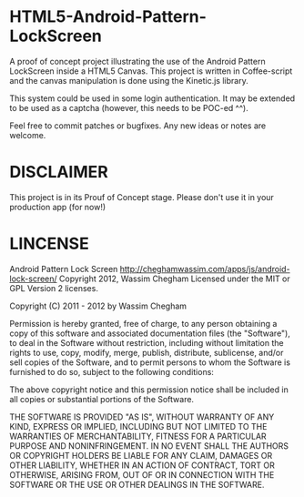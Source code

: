 HTML5-Android-Pattern-LockScreen
================================

A proof of concept project illustrating the use of the Android Pattern LockScreen inside a HTML5 Canvas.
This project is written in Coffee-script and the canvas manipulation is done using the Kinetic.js library.


This system could be used in some login authentication. It may be extended to be used as a captcha (however, this needs to be POC-ed ^^).

Feel free to commit patches or bugfixes. Any new ideas or notes are welcome.

DISCLAIMER 
================================

This project is in its Prouf of Concept stage. Please don't use it in your production app (for now!)

LINCENSE
================================

Android Pattern Lock Screen 
http://cheghamwassim.com/apps/js/android-lock-screen/
Copyright 2012, Wassim Chegham
Licensed under the MIT or GPL Version 2 licenses.

Copyright (C) 2011 - 2012 by Wassim Chegham

Permission is hereby granted, free of charge, to any person obtaining a copy
of this software and associated documentation files (the "Software"), to deal
in the Software without restriction, including without limitation the rights
to use, copy, modify, merge, publish, distribute, sublicense, and/or sell
copies of the Software, and to permit persons to whom the Software is
furnished to do so, subject to the following conditions:

The above copyright notice and this permission notice shall be included in
all copies or substantial portions of the Software.

THE SOFTWARE IS PROVIDED "AS IS", WITHOUT WARRANTY OF ANY KIND, EXPRESS OR
IMPLIED, INCLUDING BUT NOT LIMITED TO THE WARRANTIES OF MERCHANTABILITY,
FITNESS FOR A PARTICULAR PURPOSE AND NONINFRINGEMENT. IN NO EVENT SHALL THE
AUTHORS OR COPYRIGHT HOLDERS BE LIABLE FOR ANY CLAIM, DAMAGES OR OTHER
LIABILITY, WHETHER IN AN ACTION OF CONTRACT, TORT OR OTHERWISE, ARISING FROM,
OUT OF OR IN CONNECTION WITH THE SOFTWARE OR THE USE OR OTHER DEALINGS IN
THE SOFTWARE.
